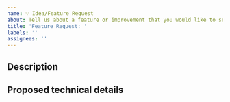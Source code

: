 ```yaml
---
name: 💡 Idea/Feature Request
about: Tell us about a feature or improvement that you would like to see implemented.
title: 'Feature Request: '
labels: ''
assignees: ''
---
```


## Description
<!-- A clear and concise description of what the problem is that the new feature would solve. -->
<!-- Describe why and how a user would use this new functionality (if applicable). -->

## Proposed technical details
<!-- A description of what you want to happen, as clear and concise as possible. -->
